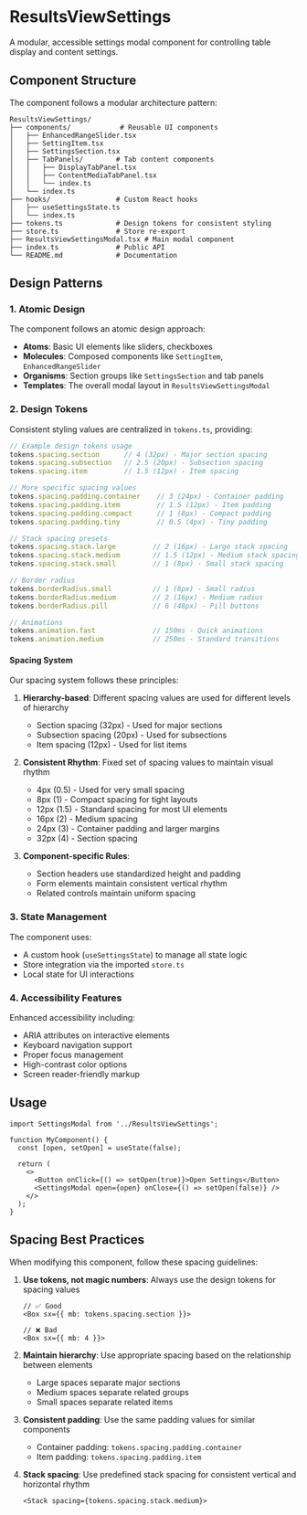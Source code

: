 # ResultsViewSettings

A modular, accessible settings modal component for controlling table display and content settings.

## Component Structure

The component follows a modular architecture pattern:

```
ResultsViewSettings/
├── components/            # Reusable UI components
│   ├── EnhancedRangeSlider.tsx
│   ├── SettingItem.tsx
│   ├── SettingsSection.tsx
│   ├── TabPanels/        # Tab content components
│   │   ├── DisplayTabPanel.tsx
│   │   ├── ContentMediaTabPanel.tsx
│   │   └── index.ts
│   └── index.ts
├── hooks/                # Custom React hooks
│   ├── useSettingsState.ts
│   └── index.ts
├── tokens.ts             # Design tokens for consistent styling
├── store.ts              # Store re-export
├── ResultsViewSettingsModal.tsx # Main modal component
├── index.ts              # Public API
└── README.md             # Documentation
```

## Design Patterns

### 1. Atomic Design
The component follows an atomic design approach:
- **Atoms**: Basic UI elements like sliders, checkboxes
- **Molecules**: Composed components like `SettingItem`, `EnhancedRangeSlider`
- **Organisms**: Section groups like `SettingsSection` and tab panels
- **Templates**: The overall modal layout in `ResultsViewSettingsModal`

### 2. Design Tokens
Consistent styling values are centralized in `tokens.ts`, providing:

```typescript
// Example design tokens usage
tokens.spacing.section      // 4 (32px) - Major section spacing
tokens.spacing.subsection   // 2.5 (20px) - Subsection spacing
tokens.spacing.item         // 1.5 (12px) - Item spacing

// More specific spacing values
tokens.spacing.padding.container    // 3 (24px) - Container padding
tokens.spacing.padding.item         // 1.5 (12px) - Item padding
tokens.spacing.padding.compact      // 1 (8px) - Compact padding
tokens.spacing.padding.tiny         // 0.5 (4px) - Tiny padding

// Stack spacing presets
tokens.spacing.stack.large         // 2 (16px) - Large stack spacing
tokens.spacing.stack.medium        // 1.5 (12px) - Medium stack spacing
tokens.spacing.stack.small         // 1 (8px) - Small stack spacing

// Border radius
tokens.borderRadius.small          // 1 (8px) - Small radius
tokens.borderRadius.medium         // 2 (16px) - Medium radius
tokens.borderRadius.pill           // 6 (48px) - Pill buttons

// Animations
tokens.animation.fast              // 150ms - Quick animations
tokens.animation.medium            // 250ms - Standard transitions
```

#### Spacing System

Our spacing system follows these principles:

1. **Hierarchy-based**: Different spacing values are used for different levels of hierarchy
   - Section spacing (32px) - Used for major sections
   - Subsection spacing (20px) - Used for subsections
   - Item spacing (12px) - Used for list items

2. **Consistent Rhythm**: Fixed set of spacing values to maintain visual rhythm
   - 4px (0.5) - Used for very small spacing
   - 8px (1) - Compact spacing for tight layouts
   - 12px (1.5) - Standard spacing for most UI elements
   - 16px (2) - Medium spacing
   - 24px (3) - Container padding and larger margins
   - 32px (4) - Section spacing

3. **Component-specific Rules**:
   - Section headers use standardized height and padding
   - Form elements maintain consistent vertical rhythm
   - Related controls maintain uniform spacing

### 3. State Management
The component uses:
- A custom hook (`useSettingsState`) to manage all state logic
- Store integration via the imported `store.ts`
- Local state for UI interactions

### 4. Accessibility Features
Enhanced accessibility including:
- ARIA attributes on interactive elements
- Keyboard navigation support
- Proper focus management
- High-contrast color options
- Screen reader-friendly markup

## Usage

```tsx
import SettingsModal from '../ResultsViewSettings';

function MyComponent() {
  const [open, setOpen] = useState(false);
  
  return (
    <>
      <Button onClick={() => setOpen(true)}>Open Settings</Button>
      <SettingsModal open={open} onClose={() => setOpen(false)} />
    </>
  );
}
```

## Spacing Best Practices

When modifying this component, follow these spacing guidelines:

1. **Use tokens, not magic numbers**: Always use the design tokens for spacing values
   ```tsx
   // ✅ Good
   <Box sx={{ mb: tokens.spacing.section }}>
   
   // ❌ Bad
   <Box sx={{ mb: 4 }}>
   ```

2. **Maintain hierarchy**: Use appropriate spacing based on the relationship between elements
   - Large spaces separate major sections
   - Medium spaces separate related groups
   - Small spaces separate related items

3. **Consistent padding**: Use the same padding values for similar components
   - Container padding: `tokens.spacing.padding.container`
   - Item padding: `tokens.spacing.padding.item`

4. **Stack spacing**: Use predefined stack spacing for consistent vertical and horizontal rhythm
   ```tsx
   <Stack spacing={tokens.spacing.stack.medium}>
   ``` 